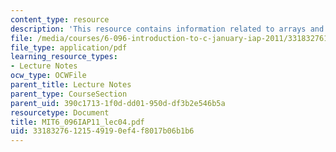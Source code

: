 ```yaml
---
content_type: resource
description: 'This resource contains information related to arrays and strings. '
file: /media/courses/6-096-introduction-to-c-january-iap-2011/33183276121549190ef4f8017b06b1b6_MIT6_096IAP11_lec04.pdf
file_type: application/pdf
learning_resource_types:
- Lecture Notes
ocw_type: OCWFile
parent_title: Lecture Notes
parent_type: CourseSection
parent_uid: 390c1713-1f0d-dd01-950d-df3b2e546b5a
resourcetype: Document
title: MIT6_096IAP11_lec04.pdf
uid: 33183276-1215-4919-0ef4-f8017b06b1b6
---
```

